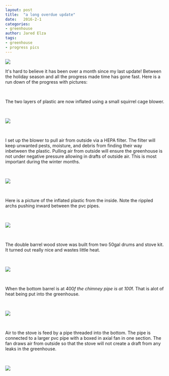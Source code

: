 ```yaml
---
layout: post
title:  "a long overdue update"
date:   2016-2-1
categories:
- greenhouse
author: Jared Elza
tags: 
- greenhouse
- progress pics
---
```


[![](http://i.imgur.com/YcwP2tZ.jpg)](http://i.imgur.com/YcwP2tZ.jpg)

It's hard to believe it has been over a month since my last update! Between the holiday season and all the progress made time has gone 
fast. 
Here is a run down of the progress with pictures:

<br>

The two layers of plastic are now inflated using a small squirrel cage blower. 

<br>

[![](http://i.imgur.com/hdxP2p7.jpg)](http://i.imgur.com/hdxP2p7.jpg)

<br>

I set up the blower to pull air from outside via a HEPA filter. 
The filter will keep unwanted pests, moisture, and debris from finding their way inbetween the plastic. 
Pulling air from outside will ensure the greenhouse is not under negative pressure allowing in drafts of outside air. 
This is most important during the winter months.  

<br>

[![](http://i.imgur.com/gihqs6U.jpg)](http://i.imgur.com/gihqs6U.jpg)

<br>

Here is a picture of the inflated plastic from the inside. 
Note the rippled archs pushing inward between the pvc pipes. 

<br>

[![](http://i.imgur.com/9GOLmUB.jpg)](http://i.imgur.com/9GOLmUB.jpg)

<br>

The double barrel wood stove was built from two 50gal drums and stove kit. 
It turned out really nice and wastes little heat.

<br>

[![](http://i.imgur.com/MMS808l.jpg)](http://i.imgur.com/MMS808l.jpg)

<br>

When the bottom barrel is at 400*f the chimney pipe is at 100*f. 
That is alot of heat being put into the greenhouse. 

<br>

[![](http://i.imgur.com/EgJ5n0O.jpg)](http://i.imgur.com/EgJ5n0O.jpg)

<br>

Air to the stove is feed by a pipe threaded into the bottom. 
The pipe is connected to a larger pvc pipe with a boxed in axial fan in one section. 
The fan draws air from outside so that the stove will not create a draft from any leaks in the greenhouse. 

<br>

[![](http://i.imgur.com/fEnW0Cq.jpg)](http://i.imgur.com/fEnW0Cq.jpg)

<br>







